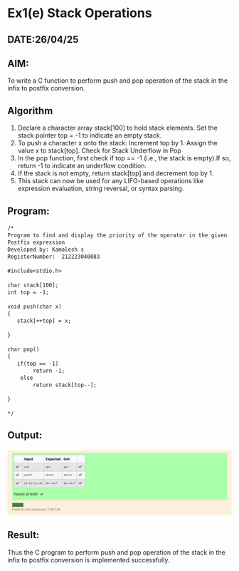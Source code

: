 # Ex1(e) Stack Operations
## DATE:26/04/25
## AIM:
To write a C function to perform push and pop operation of the stack in the infix to postfix conversion.

## Algorithm
1. Declare a character array stack[100] to hold stack elements.
Set the stack pointer top = -1 to indicate an empty stack.
2. To push a character x onto the stack:
Increment top by 1.
Assign the value x to stack[top].
Check for Stack Underflow in Pop
3. In the pop function, first check if top == -1 (i.e., the stack is empty).If so, return -1 to indicate an underflow condition.
4. If the stack is not empty, return stack[top] and decrement top by 1.
5. This stack can now be used for any LIFO-based operations like expression evaluation, string reversal, or syntax parsing.  

## Program:
```
/*
Program to find and display the priority of the operator in the given Postfix expression
Developed by: Kamalesh s
RegisterNumber:  212223040083

#include<stdio.h>

char stack[100];
int top = -1;

void push(char x)
{
   stack[++top] = x;

}

char pop()
{
   if(top == -1)
        return -1;
    else
        return stack[top--];

}

*/
```

## Output:
![alt text](image-4.png)


## Result:
Thus the C program to perform push and pop operation of the stack in the infix to postfix conversion is implemented successfully.
